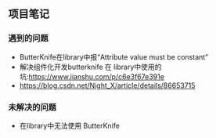 ## 项目笔记

### 遇到的问题
- ButterKnife在library中报“Attribute value must be constant”
- 解决组件化开发butterknife 在 library中使用的坑:https://www.jianshu.com/p/c6e3f67e391e
- https://blog.csdn.net/Night_X/article/details/86653715



### 未解决的问题
- 在library中无法使用 ButterKnife
